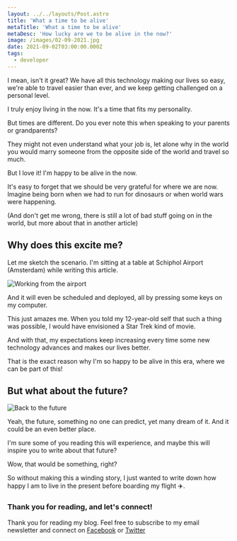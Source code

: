 ```yaml
---
layout: ../../layouts/Post.astro
title: 'What a time to be alive'
metaTitle: 'What a time to be alive'
metaDesc: 'How lucky are we to be alive in the now?'
image: /images/02-09-2021.jpg
date: 2021-09-02T03:00:00.000Z
tags:
  - developer
---
```


I mean, isn't it great?
We have all this technology making our lives so easy, we're able to travel easier than ever, and we keep getting challenged on a personal level.

I truly enjoy living in the now. It's a time that fits my personality.

But times are different. Do you ever note this when speaking to your parents or grandparents?

They might not even understand what your job is, let alone why in the world you would marry someone from the opposite side of the world and travel so much.

But I love it! I'm happy to be alive in the now.

It's easy to forget that we should be very grateful for where we are now.
Imagine being born when we had to run for dinosaurs or when world wars were happening.

(And don't get me wrong, there is still a lot of bad stuff going on in the world, but more about that in another article)

## Why does this excite me?

Let me sketch the scenario. I'm sitting at a table at Schiphol Airport (Amsterdam) while writing this article.

![Working from the airport](https://cdn.hashnode.com/res/hashnode/image/upload/v1629875182308/MgJWyLl1r.jpeg)

And it will even be scheduled and deployed, all by pressing some keys on my computer.

This just amazes me. When you told my 12-year-old self that such a thing was possible, I would have envisioned a Star Trek kind of movie.

And with that, my expectations keep increasing every time some new technology advances and makes our lives better.

That is the exact reason why I'm so happy to be alive in this era, where we can be part of this!

## But what about the future?

![Back to the future](https://cdn.hashnode.com/res/hashnode/image/upload/v1629875133553/TiTUNLb5m.png)

Yeah, the future, something no one can predict, yet many dream of it. And it could be an even better place.

I'm sure some of you reading this will experience, and maybe this will inspire you to write about that future?

Wow, that would be something, right?

So without making this a winding story, I just wanted to write down how happy I am to live in the present before boarding my flight ✈️.

### Thank you for reading, and let's connect!

Thank you for reading my blog. Feel free to subscribe to my email newsletter and connect on [Facebook](https://www.facebook.com/DailyDevTipsBlog) or [Twitter](https://twitter.com/DailyDevTips1)

